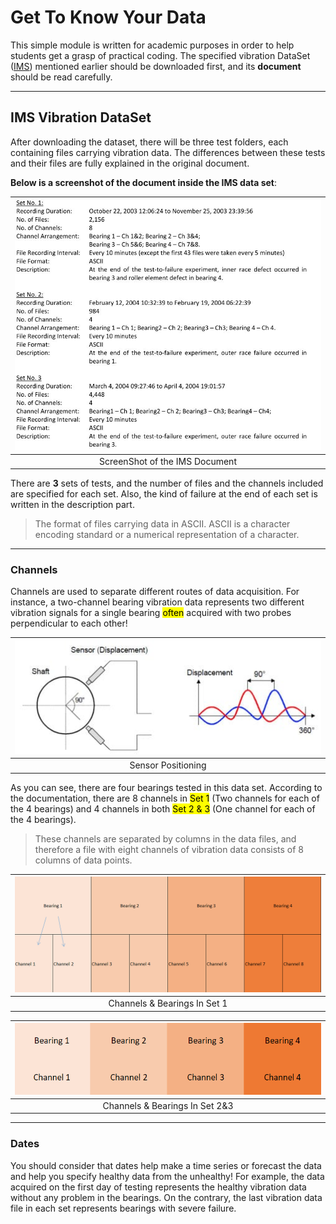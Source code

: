 # Get To Know Your Data

This simple module is written for academic purposes in order to help students get a grasp of practical coding. The specified vibration DataSet ([IMS](http://www.imscenter.net/)) mentioned earlier should be downloaded first, and its **document** should be read carefully.

---

## IMS Vibration DataSet

After downloading the dataset, there will be three test folders, each containing files carrying vibration data. The differences between these tests and their files are fully explained in the original document.

**Below is a screenshot of the document inside the IMS data set**:

|![IMS Document](Images/Capture1.JPG)|
|:--:|
|ScreenShot of the IMS Document|

There are **3** sets of tests, and the number of files and the channels included are specified for each set. Also, the kind of failure at the end of each set is written in the description part.

>The format of files carrying data in ASCII. ASCII is a character encoding standard or a numerical representation of a character.

---

### Channels

Channels are used to separate different routes of data acquisition. For instance, a two-channel bearing vibration data represents two different vibration signals for a single bearing <mark>often</mark> acquired with two probes perpendicular to each other!

|![Sensor Positioning](Images/Capture3.jpg)|
|:--:|
|Sensor Positioning|

As you can see, there are four bearings tested in this data set. According to the documentation, there are 8 channels in <mark>Set 1</mark> (Two channels for each of the 4 bearings) and 4 channels in both <mark>Set 2 & 3</mark> (One channel for each of the 4 bearings).

>These channels are separated by columns in the data files, and therefore a file with eight channels of vibration data consists of 8 columns of data points.

|![Channels & Bearings In Set 1](Images/Capture4.png)|
|:--:|
|Channels & Bearings In Set 1|

|![Channels & Bearings In Set 2&3](Images/Capture5.png)|
|:--:|
|Channels & Bearings In Set 2&3|

---

### Dates

You should consider that dates help make a time series or forecast the data and help you specify healthy data from the unhealthy! For example, the data acquired on the first day of testing represents the healthy vibration data without any problem in the bearings. On the contrary, the last vibration data file in each set represents bearings with severe failure.
